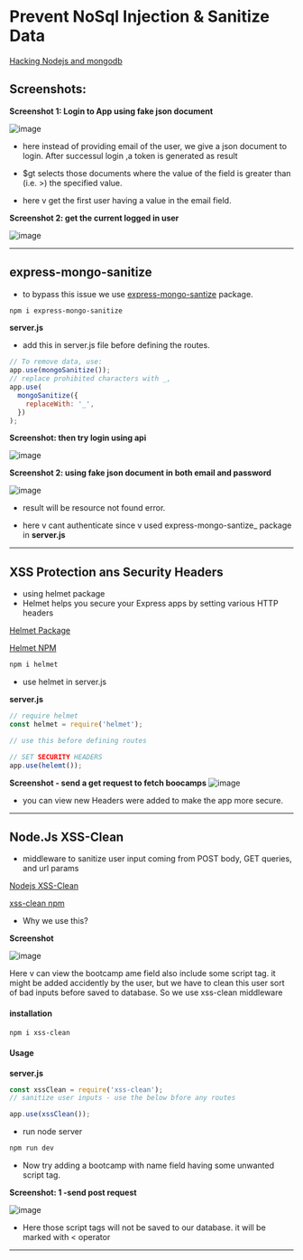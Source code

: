 # Prevent NoSql Injection & Sanitize Data

[Hacking Nodejs and mongodb](https://blog.websecurify.com/2014/08/hacking-nodejs-and-mongodb.html)

## Screenshots:

**Screenshot 1: Login to App using fake json document**

![image](./screenshots/security-1.png)

- here instead of providing email of the user, we give a json document to login. After successul login ,a token is generated as result

- \$gt selects those documents where the value of the field is greater than (i.e. >) the specified value.

- here v get the first user having a value in the email field.

**Screenshot 2: get the current logged in user**

![image](./screenshots/security-2.png)

---

## express-mongo-sanitize

- to bypass this issue we use [express-mongo-santize](https://www.npmjs.com/package/express-mongo-sanitize) package.

```bash
npm i express-mongo-sanitize
```

**server.js**

- add this in server.js file before defining the routes.

```javascript
// To remove data, use:
app.use(mongoSanitize());
// replace prohibited characters with _,
app.use(
  mongoSanitize({
    replaceWith: '_',
  })
);
```

**Screenshot: then try login using api**

![image](./screenshots/security-3.png)

**Screenshot 2: using fake json document in both email and password**

![image](./screenshots/security-5.png)

- result will be resource not found error.

- here v cant authenticate since v used express-mongo-santize\_ package in **server.js**

---

## XSS Protection ans Security Headers

- using helmet package
- Helmet helps you secure your Express apps by setting various HTTP headers

[Helmet Package](https://helmetjs.github.io/docs/)

[Helmet NPM](https://www.npmjs.com/package/helmet)

```bash
npm i helmet

```

- use helmet in server.js

**server.js**

```javascript
// require helmet
const helmet = require('helmet');

// use this before defining routes

// SET SECURITY HEADERS
app.use(helemt());
```

**Screenshot - send a get request to fetch boocamps**
![image](./screenshots/headers-1.png 'image')

- you can view new Headers were added to make the app more secure.

---

## Node.Js XSS-Clean

- middleware to sanitize user input coming from POST body, GET queries, and url params

[Nodejs XSS-Clean](https://github.com/jsonmaur/xss-clean)

[xss-clean npm](https://www.npmjs.com/package/xss-clean)

- Why we use this?

**Screenshot**

![image](./screenshots/clean.png 'image')

Here v can view the bootcamp ame field also include some script tag. it might be added accidently by the user, but we have to clean this user sort of bad inputs before saved to database.
So we use xss-clean middleware

#### installation

```bash
npm i xss-clean
```

#### Usage

**server.js**

```javascript
const xssClean = require('xss-clean');
// sanitize user inputs - use the below bfore any routes

app.use(xssClean());
```

- run node server

```bash
npm run dev
```

- Now try adding a bootcamp with name field having some unwanted script tag.

**Screenshot: 1 -send post request**

![image](./screenshots/clean-1.png 'image')

- Here those script tags will not be saved to our database. it will be marked with &lt; operator

---

